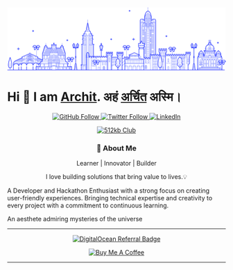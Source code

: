 ![Banner](./bnr.png)
---
# Hi 👋 I am [Archit](https://architjain.dev/). अहं [अर्चित](https://architjain.dev/) अस्मि।
<p align="center">
  <a href="https://github.architjain.dev">
    <img src="https://img.shields.io/github/followers/Archit-Jain-Github?label=Follow&style=social" alt="GitHub Follow">
  </a>
  <a href="https://x.architjain.dev">
    <img src="https://img.shields.io/twitter/follow/thissarchitjain?style=social" alt="Twitter Follow">
  </a>
  <a href="https://linkedin.architjain.dev">
    <img src="https://img.shields.io/badge/-thisisarchitjain-blue?style=flat&logo=Linkedin&logoColor=white&link=https://www.linkedin.com/in/thisisarchitjain/" alt="LinkedIn" >
  </a>
</p>


<p align="center">
  <a href="https://512kb.club/" target="_blank" >
    <img src="https://res.cloudinary.com/ddttmlcvy/image/upload/v1723821661/512kb_club_ftptxt.png" alt="512kb Club" width="35%">
  </a>
</p>

<h3 align="center">🚀 About Me</h3>

<p align="center">
  Learner | Innovator | Builder
</p>

<p align="center">
I love building solutions that bring value to lives.💡
</p>

<p align="left">
A Developer and Hackathon Enthusiast with a strong focus on creating user-friendly experiences. Bringing technical expertise and creativity to every project with a commitment to continuous learning.
</p>

<p align="left">
An aesthete admiring mysteries of the universe
</p>

---

<p align="center"><a href="https://www.digitalocean.com/?refcode=0a926b282ccf&utm_campaign=Referral_Invite&utm_medium=Referral_Program&utm_source=badge"><img src="https://web-platforms.sfo2.cdn.digitaloceanspaces.com/WWW/Badge%201.svg" alt="DigitalOcean Referral Badge" /></a></p>
<p align="center"><a href="https://www.buymeacoffee.com/architjain" target="_blank"><img src="https://cdn.buymeacoffee.com/buttons/v2/default-yellow.png" alt="Buy Me A Coffee" style="height: 3rem !important;width: 10rem !important;" ></a></p>

---
